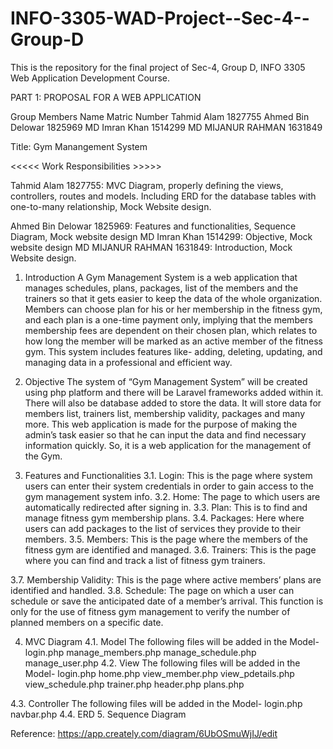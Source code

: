 # INFO-3305-WAD-Project--Sec-4--Group-D
This is the repository for the final project of Sec-4, Group D, INFO 3305 Web Application Development Course. 

PART 1: PROPOSAL FOR A WEB APPLICATION 


Group Members Name	    Matric Number
Tahmid Alam	            1827755
Ahmed Bin Delowar	      1825969
MD Imran Khan	          1514299
MD MIJANUR RAHMAN	      1631849

Title: Gym Manangement System


<<<<< Work Responsibilities >>>>>

Tahmid Alam	1827755: MVC Diagram, properly defining the views, controllers, routes and models. Including ERD for the database tables with one-to-many relationship, Mock Website design.

Ahmed Bin Delowar	1825969: Features and functionalities, Sequence Diagram, Mock website design
MD Imran Khan	1514299: Objective, Mock website design
MD MIJANUR RAHMAN	1631849: Introduction, Mock Website design.




1.	Introduction 
A Gym Management System is a web application that manages schedules, plans, packages, list of the members and the trainers so that it gets easier to keep the data of the whole organization. Members can choose plan for his or her membership in the fitness gym, and each plan is a one-time payment only, implying that the members membership fees are dependent on their chosen plan, which relates to how long the member will be marked as an active member of the fitness gym. This system includes features like- adding, deleting, updating, and managing data in a professional and efficient way. 

2.	Objective
The system of “Gym Management System” will be created using php platform and there will be Laravel frameworks added within it. There will also be database added to store the data. It will store data for members list, trainers list, membership validity, packages and many more. This web application is made for the purpose of making the admin’s task easier so that he can input the data and find necessary information quickly. So, it is a web application for the management of the Gym. 

3.	Features and Functionalities 
3.1.	Login: 
This is the page where system users can enter their system credentials in order to gain access to the gym management system info.
3.2.	Home:
The page to which users are automatically redirected after signing in.
3.3.	Plan:
This is to find and manage fitness gym membership plans.
3.4.	Packages:
Here where users can add packages to the list of services they provide to their members.
3.5.	Members:
This is the page where the members of the fitness gym are identified and managed.
3.6.	Trainers:
This is the page where you can find and track a list of fitness gym trainers.

3.7.	Membership Validity:
This is the page where active members’ plans are identified and handled.
3.8.	Schedule: 
The page on which a user can schedule or save the anticipated date of a member’s arrival. This function is only for the use of fitness gym management to verify the number of planned members on a specific date.

4.	MVC Diagram
4.1.	Model 
The following files will be added in the Model- 
login.php
manage_members.php
manage_schedule.php 
manage_user.php 
4.2.	View
The following files will be added in the Model- 
login.php
home.php
view_member.php
view_pdetails.php
view_schedule.php 
trainer.php
header.php
plans.php

4.3.	Controller
The following files will be added in the Model- 
login.php
navbar.php
4.4.	ERD
5.	Sequence Diagram 

Reference: 
https://app.creately.com/diagram/6UbOSmuWjIJ/edit
 
